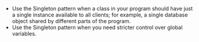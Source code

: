 - Use the Singleton pattern when a class in your program should have just a 
single instance available to all clients; for example, a single database 
object shared by different parts of the program.
- Use the Singleton pattern when you need stricter control over global variables.
